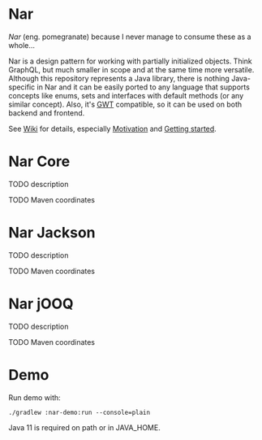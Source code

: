 # Nar

*Nar* (eng. pomegranate) because I never manage to consume these as a whole...

Nar is a design pattern for working with partially initialized objects.
Think GraphQL, but much smaller in scope and at the same time more versatile.
Although this repository represents a Java library, there is nothing Java-specific
in Nar and it can be easily ported to any language that supports concepts like enums,
sets and interfaces with default methods (or any similar concept).
Also, it's [GWT](http://www.gwtproject.org/) compatible, so it can be used
on both backend and frontend.

See [Wiki](https://github.com/gkresic/nar/wiki) for details, especially
[Motivation](https://github.com/gkresic/nar/wiki/Motivation) and
[Getting started](https://github.com/gkresic/nar/wiki/Getting_started).

# Nar Core

TODO description

TODO Maven coordinates

# Nar Jackson

TODO description

TODO Maven coordinates

# Nar jOOQ

TODO description

TODO Maven coordinates

# Demo

Run demo with:

```
./gradlew :nar-demo:run --console=plain
```

Java 11 is required on path or in JAVA_HOME.
